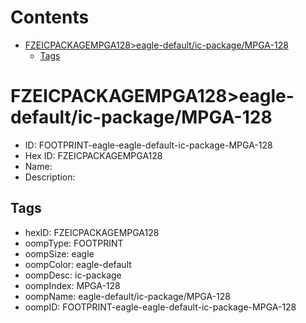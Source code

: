 



Contents
========

* [FZEICPACKAGEMPGA128>eagle-default/ic-package/MPGA-128](#fzeicpackagempga128eagle-defaultic-packagempga-128)
	* [Tags](#tags)

# FZEICPACKAGEMPGA128>eagle-default/ic-package/MPGA-128

- ID: FOOTPRINT-eagle-eagle-default-ic-package-MPGA-128
- Hex ID: FZEICPACKAGEMPGA128
- Name: 
- Description: 

## Tags

- hexID: FZEICPACKAGEMPGA128
- oompType: FOOTPRINT
- oompSize: eagle
- oompColor: eagle-default
- oompDesc: ic-package
- oompIndex: MPGA-128
- oompName: eagle-default/ic-package/MPGA-128
- oompID: FOOTPRINT-eagle-eagle-default-ic-package-MPGA-128
